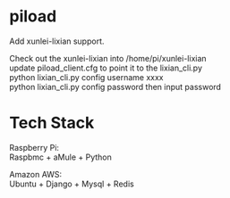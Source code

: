 piload
======

Add xunlei-lixian support.<br>

Check out the xunlei-lixian into /home/pi/xunlei-lixian<br>
update piload_client.cfg to point it to the lixian_cli.py<br>
python lixian_cli.py config username xxxx<br>
python lixian_cli.py config password then input password<br>

Tech Stack
======
Raspberry Pi:  
Raspbmc + aMule + Python
  
Amazon AWS:  
Ubuntu + Django + Mysql + Redis
